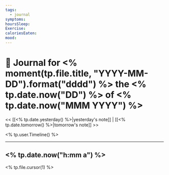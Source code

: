 ```yaml
---
tags:
  - journal
symptoms: 
hoursSleep: 
Exercise: 
caloriesEaten: 
mood:
---
```

# 📆 Journal for <% moment(tp.file.title, "YYYY-MM-DD").format("dddd") %> the <% tp.date.now("DD") %> of <% tp.date.now("MMM YYYY") %>
<< [[<% tp.date.yesterday() %>|yesterday's note]] | [[<% tp.date.tomorrow() %>|tomorrow's note]] >>

<% tp.user.Timeline() %>

---

## <% tp.date.now("h:mm a") %>
<% tp.file.cursor(1) %>

